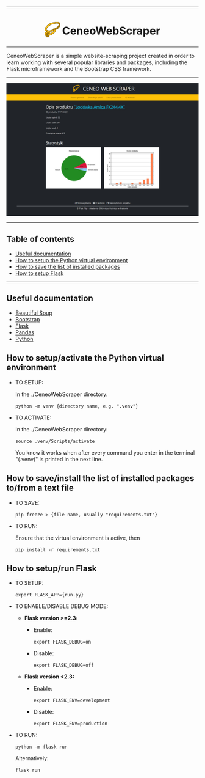 ***

<h1 style="text-align:center;"> 
  <sub>
    <img src="app/static/images/logo.png" height="40" width="40">
  </sub>
  CeneoWebScraper
</h1>

***

CeneoWebScraper is a simple website-scraping project created in order to learn working with several popular libraries and packages, including the Flask microframework and the Bootstrap CSS framework.

***

<p style="text-align:center;">
  <img src="sample-image-1.jpg">
</p>

***

## Table of contents
- [Useful documentation](#useful-documentation)
- [How to setup the Python virtual environment](#how-to-setupactivate-the-python-virtual-environment)
- [How to save the list of installed packages](#how-to-saveinstall-the-list-of-installed-packages-tofrom-a-text-file)
- [How to setup Flask](#how-to-setuprun-flask)

***

## Useful documentation
   - [Beautiful Soup](https://beautiful-soup-4.readthedocs.io/)
   - [Bootstrap](https://getbootstrap.com/docs/)
   - [Flask](https://flask.palletsprojects.com/)
   - [Pandas](https://pandas.pydata.org/docs/)
   - [Python](https://docs.python.org/)

## How to setup/activate the Python virtual environment
   - TO SETUP:

     In the ./CeneoWebScraper directory:
     ```
     python -m venv {directory name, e.g. ".venv"}
     ```

   - TO ACTIVATE:

     In the ./CeneoWebScraper directory:
     ```
     source .venv/Scripts/activate
     ```

     You know it works when after every command you enter in the terminal "(.venv)" is printed in the next line.

## How to save/install the list of installed packages to/from a text file
   - TO SAVE:
     ```
     pip freeze > {file name, usually "requirements.txt"}
     ```

   - TO RUN:

     Ensure that the virtual environment is active, then
     ```
     pip install -r requirements.txt
     ```

## How to setup/run Flask
   - TO SETUP:
     ```
     export FLASK_APP={run.py}
     ```

   - TO ENABLE/DISABLE DEBUG MODE:
      - **Flask version >=2.3:**
        - Enable:
          ```
          export FLASK_DEBUG=on
          ```

        - Disable:
          ```
          export FLASK_DEBUG=off
          ```

      - **Flask version <2.3:**
        - Enable:
          ```
          export FLASK_ENV=development
          ```

        - Disable:
          ```
          export FLASK_ENV=production
          ```

   - TO RUN:
     ```
     python -m flask run
     ```

     Alternatively:
     ```
     flask run
     ```
